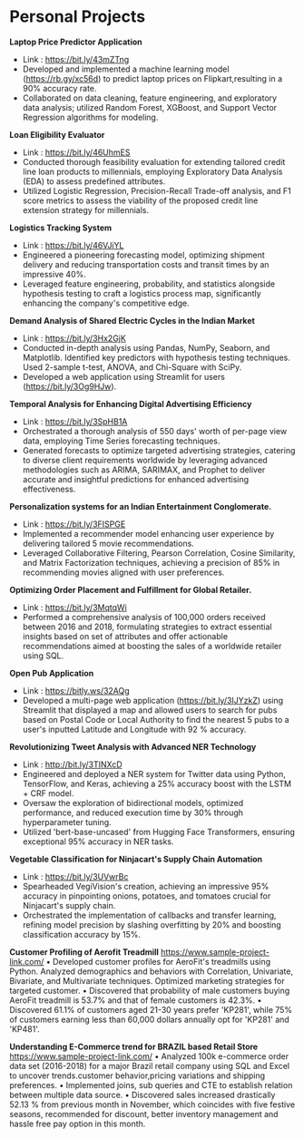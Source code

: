 # Personal Projects


 **Laptop Price Predictor Application**
 
 * Link : https://bit.ly/43mZTng
 * Developed and implemented a machine learning model (https://rb.gy/xc56d) to predict laptop prices on Flipkart,resulting in a 90% accuracy rate.
 * Collaborated on data cleaning, feature engineering, and exploratory data analysis; utilized Random Forest, XGBoost, and Support Vector Regression algorithms for modeling.

 **Loan Eligibility Evaluator**
 
 * Link : https://bit.ly/46UhmES
 * Conducted thorough feasibility evaluation for extending tailored credit line loan products to millennials, employing Exploratory Data Analysis (EDA) to assess predefined attributes.
* Utilized Logistic Regression, Precision-Recall Trade-off analysis, and F1 score metrics to assess the viability of the proposed credit
 line extension strategy for millennials.

**Logistics Tracking System**

 * Link : https://bit.ly/46VJiYL
 * Engineered a pioneering forecasting model, optimizing shipment delivery and reducing transportation costs and transit times by an impressive 40%.
 * Leveraged feature engineering, probability, and statistics alongside hypothesis testing to craft a logistics process map, significantly enhancing the company's competitive edge.

 **Demand Analysis of Shared Electric Cycles in the Indian Market**
 
 * Link : https://bit.ly/3Hx2GjK
 * Conducted in-depth analysis using Pandas, NumPy, Seaborn, and Matplotlib. Identified key predictors with hypothesis testing
 techniques. Used 2-sample t-test, ANOVA, and Chi-Square with SciPy.
 * Developed a web application using Streamlit for users (https://bit.ly/3Og9HJw).

 **Temporal Analysis for Enhancing Digital Advertising Efficiency**
 
 * Link : https://bit.ly/3SpHB1A
 * Orchestrated a thorough analysis of 550 days' worth of per-page view data, employing Time Series forecasting techniques.
 * Generated forecasts to optimize targeted advertising strategies, catering to diverse client requirements worldwide by leveraging
 advanced methodologies such as ARIMA, SARIMAX, and Prophet to deliver accurate and insightful predictions for enhanced
 advertising effectiveness.


 **Personalization systems for an Indian Entertainment Conglomerate.**
 
 * Link : https://bit.ly/3FISPGE
 * Implemented a recommender model enhancing user experience by delivering tailored 5 movie recommendations.
 * Leveraged Collaborative Filtering, Pearson Correlation, Cosine Similarity, and Matrix Factorization techniques, achieving a precision of
 85% in recommending movies aligned with user preferences.


 
 **Optimizing Order Placement and Fulfillment for Global Retailer.**
 
 * Link : https://bit.ly/3MqtqWi
 * Performed a comprehensive analysis of 100,000 orders received between 2016 and 2018, formulating strategies to extract essential insights based on set of attributes and offer actionable recommendations aimed at boosting the sales of a worldwide retailer using SQL.

   
 **Open Pub Application**
 
 * Link : https://bitly.ws/32AQg
 * Developed a multi-page web application (https://bit.ly/3IJYzkZ) using Streamlit that displayed a map and allowed users to search for
 pubs based on Postal Code or Local Authority to find the nearest 5 pubs to a user's inputted Latitude and Longitude with 92 % accuracy.

 **Revolutionizing Tweet Analysis with Advanced NER Technology**
 
 * Link : http://bit.ly/3TINXcD
 * Engineered and deployed a NER system for Twitter data using Python, TensorFlow, and Keras, achieving a 25% accuracy boost with
 the LSTM + CRF model.
 * Oversaw the exploration of bidirectional models, optimized performance, and reduced execution time by 30% through hyperparameter
 tuning.
 * Utilized 'bert-base-uncased' from Hugging Face Transformers, ensuring exceptional 95% accuracy in NER tasks.
   
 **Vegetable Classification for Ninjacart's Supply Chain Automation**
 * Link : https://bit.ly/3UVwrBc
 * Spearheaded VegiVision's creation, achieving an impressive 95% accuracy in pinpointing onions, potatoes, and tomatoes crucial for
 Ninjacart's supply chain.
 * Orchestrated the implementation of callbacks and transfer learning, refining model precision by slashing overfitting by 20% and
 boosting classification accuracy by 15%.

**Customer Profiling of Aerofit Treadmill**
https://www.sample-project-link.com/
• Developed customer profiles for AeroFit's treadmills using Python. Analyzed demographics and behaviors with Correlation, Univariate, Bivariate, and Multivariate techniques. Optimized marketing strategies for targeted customer.
• Discovered that probability of male customers buying AeroFit treadmill is 53.7% and that of female customers is 42.3%.
• Discovered 61.1% of customers aged 21-30 years prefer 'KP281', while 75% of customers earning less than 60,000 dollars annually opt for 'KP281' and 'KP481'.

**Understanding E-Commerce trend for BRAZIL based Retail Store**
https://www.sample-project-link.com/
• Analyzed 100k e-commerce order data set (2016-2018) for a major Brazil retail company using SQL and Excel to uncover trends.customer behavior,pricing variations and shipping preferences.
• Implemented joins, sub queries and CTE to establish relation between multiple data source.
• Discovered sales increased drastically 52.13 % from previous month in November, which coincides with five festive
seasons, recommended for discount, better inventory management and hassle free pay option in this month.
